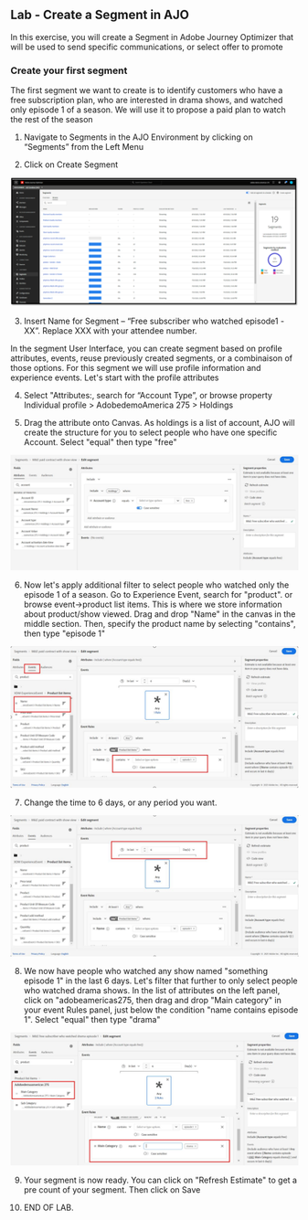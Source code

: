 ## Lab - Create a Segment in AJO

In this exercise, you will create a Segment in Adobe Journey Optimizer that will be used to send specific communications, or select offer to promote


### Create your first segment
The first segment we want to create is to identify customers who have a free subscription plan, who are interested in drama shows, and watched only episode 1 of a season. We will use it to propose a paid plan to watch the rest of the season   

1.  Navigate to Segments in the AJO Environment by clicking on “Segments” from the Left Menu

2.  Click on Create Segment

![Segment](https://github.com/adobe-dss-aep/ajo-handson-labs/blob/8f00bf935516f16f128faa2c9eed3ad218ae994b/0.%20Images/Segmentation_1.png)


3.  Insert Name for Segment – “Free subscriber who watched episode1 -XX”. Replace XXX with your attendee number. 

In the segment User Interface, you can create segment based on profile attributes, events, reuse previously created segments, or a combinaison of those options. For this segment we will use profile information and experience events. Let's start with the profile attributes 


4.  Select "Attributes:, search for “Account Type”, or browse property Individual profile > AdobedemoAmerica 275 > Holdings


5.  Drag the attribute onto Canvas. As holdings is a list of account, AJO will create the structure for you to select people who have one specific Account.  Select "equal" then type "free"

![Segment](../0.%20Images/segment1_1.JPG)


6.  Now let's apply additional filter to select people who watched only the episode 1 of a season. Go to Experience Event, search for "product". or browse event->product list items. This is where we store information about product/show viewed. Drag and drop "Name" in the canvas in the middle section. Then, specify the product name by selecting "contains", then type "episode 1"  

![Segment](../0.%20Images/Segment1-step2.JPG)


7. Change the time to 6 days, or any period you want.

![Segment](../0.%20Images/Segment1-step3.JPG)


8. We now have people who watched any show named "something episode 1" in the last 6 days. Let's filter that further to only select people who watched drama shows. 
In the list of attributes on the left panel, click on "adobeamericas275, then drag and drop "Main category" in your event Rules panel, just below the condition "name contains episode 1". 
Select "equal" then type "drama"

![Segment](../0.%20Images/Segment1-step4.JPG)


9.  Your segment is now ready. You can click on "Refresh Estimate" to get a pre count of your segment. Then click on Save


10.  END OF LAB.
